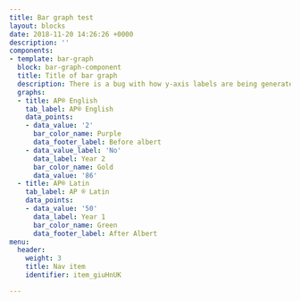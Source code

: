 ```yaml
---
title: Bar graph test
layout: blocks
date: 2018-11-20 14:26:26 +0000
description: ''
components:
- template: bar-graph
  block: bar-graph-component
  title: Title of bar graph
  description: There is a bug with how y-axis labels are being generated. Fix coming!
  graphs:
  - title: AP® English
    tab_label: AP® English
    data_points:
    - data_value: '2'
      bar_color_name: Purple
      data_footer_label: Before albert
    - data_value_label: 'No'
      data_label: Year 2
      bar_color_name: Gold
      data_value: '86'
  - title: AP® Latin
    tab_label: AP ® Latin
    data_points:
    - data_value: '50'
      data_label: Year 1
      bar_color_name: Green
      data_footer_label: After Albert
menu:
  header:
    weight: 3
    title: Nav item
    identifier: item_giuHnUK

---
```

